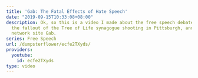 ```yaml
---
title: 'Gab: The Fatal Effects of Hate Speech'
date: "2019-09-15T10:33:08+08:00"
description: Ok, so this is a video I made about the free speech debate relating to
  the fallout of the Tree of Life synagogue shooting in Pittsburgh, and the social
  network site Gab.
series: Free Speech
url: /dumpsterflower/ecfe2TXyds/
providers:
  youtube:
    id: ecfe2TXyds
type: video
---
```

